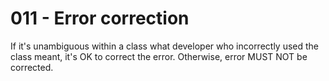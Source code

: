# 011 - Error correction

If it's unambiguous within a class what developer who incorrectly used the class meant, it's OK to correct the error.
Otherwise, error MUST NOT be corrected.
